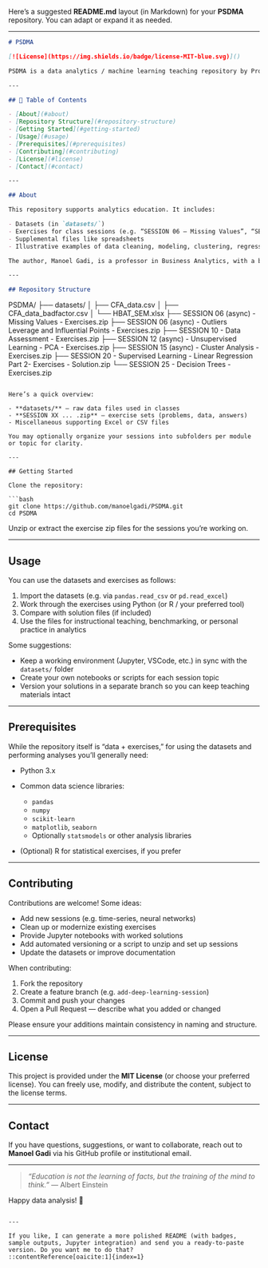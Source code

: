 Here’s a suggested **README.md** layout (in Markdown) for your **PSDMA** repository. You can adapt or expand it as needed.

---

```markdown
# PSDMA

[![License](https://img.shields.io/badge/license-MIT-blue.svg)]()

PSDMA is a data analytics / machine learning teaching repository by Prof. Manoel Gadi. It contains datasets, exercises, and supporting files for sessions covering descriptive analytics, supervised and unsupervised learning, missing data, outliers, etc.

---

## 📘 Table of Contents

- [About](#about)  
- [Repository Structure](#repository-structure)  
- [Getting Started](#getting-started)  
- [Usage](#usage)  
- [Prerequisites](#prerequisites)  
- [Contributing](#contributing)  
- [License](#license)  
- [Contact](#contact)  

---

## About

This repository supports analytics education. It includes:

- Datasets (in `datasets/`)
- Exercises for class sessions (e.g. “SESSION 06 – Missing Values”, “SESSION 25 – Decision Trees”)  
- Supplemental files like spreadsheets  
- Illustrative examples of data cleaning, modeling, clustering, regression, etc.

The author, Manoel Gadi, is a professor in Business Analytics, with a background in banking, risk management, and Python. :contentReference[oaicite:0]{index=0}

---

## Repository Structure

```

PSDMA/
├── datasets/
│   ├── CFA_data.csv
│   ├── CFA_data_badfactor.csv
│   └── HBAT_SEM.xlsx
├── SESSION 06 (async) - Missing Values - Exercises.zip
├── SESSION 06 (async) - Outliers Leverage and Influential Points - Exercises.zip
├── SESSION 10 - Data Assessment - Exercises.zip
├── SESSION 12 (async) - Unsupervised Learning - PCA - Exercises.zip
├── SESSION 15 (async) - Cluster Analysis - Exercises.zip
├── SESSION 20 - Supervised Learning - Linear Regression Part 2- Exercises - Solution.zip
└── SESSION 25 - Decision Trees - Exercises.zip

````

Here’s a quick overview:

- **datasets/** — raw data files used in classes  
- **SESSION XX ... .zip** — exercise sets (problems, data, answers)  
- Miscellaneous supporting Excel or CSV files  

You may optionally organize your sessions into subfolders per module or topic for clarity.

---

## Getting Started

Clone the repository:

```bash
git clone https://github.com/manoelgadi/PSDMA.git
cd PSDMA
````

Unzip or extract the exercise zip files for the sessions you’re working on.

---

## Usage

You can use the datasets and exercises as follows:

1. Import the datasets (e.g. via `pandas.read_csv` or `pd.read_excel`)
2. Work through the exercises using Python (or R / your preferred tool)
3. Compare with solution files (if included)
4. Use the files for instructional teaching, benchmarking, or personal practice in analytics

Some suggestions:

* Keep a working environment (Jupyter, VSCode, etc.) in sync with the `datasets/` folder
* Create your own notebooks or scripts for each session topic
* Version your solutions in a separate branch so you can keep teaching materials intact

---

## Prerequisites

While the repository itself is “data + exercises,” for using the datasets and performing analyses you’ll generally need:

* Python 3.x
* Common data science libraries:

  * `pandas`
  * `numpy`
  * `scikit-learn`
  * `matplotlib`, `seaborn`
  * Optionally `statsmodels` or other analysis libraries
* (Optional) R for statistical exercises, if you prefer

---

## Contributing

Contributions are welcome! Some ideas:

* Add new sessions (e.g. time-series, neural networks)
* Clean up or modernize existing exercises
* Provide Jupyter notebooks with worked solutions
* Add automated versioning or a script to unzip and set up sessions
* Update the datasets or improve documentation

When contributing:

1. Fork the repository
2. Create a feature branch (e.g. `add-deep-learning-session`)
3. Commit and push your changes
4. Open a Pull Request — describe what you added or changed

Please ensure your additions maintain consistency in naming and structure.

---

## License

This project is provided under the **MIT License** (or choose your preferred license). You can freely use, modify, and distribute the content, subject to the license terms.

---

## Contact

If you have questions, suggestions, or want to collaborate, reach out to **Manoel Gadi** via his GitHub profile or institutional email.

---

> *“Education is not the learning of facts, but the training of the mind to think.”*
> — Albert Einstein

Happy data analysis! 🚀

```

---

If you like, I can generate a more polished README (with badges, sample outputs, Jupyter integration) and send you a ready-to-paste version. Do you want me to do that?
::contentReference[oaicite:1]{index=1}
```
